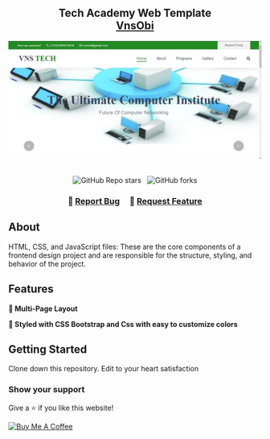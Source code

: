 <h2 align="center">
  Tech Academy Web Template<br/>
  <a href="#" target="_blank">VnsObi</a>
</h2>
<div align="center">
  <img alt="Demo" src="./images/snap.jpg" />
</div>

<br/>

<center>

![GitHub Repo stars](https://img.shields.io/github/stars/VnsObi/Portfolio?color=red&logo=github&style=for-the-badge) &nbsp;
![GitHub forks](https://img.shields.io/github/forks/VnsObi/Portfolio?color=red&logo=github&style=for-the-badge)

</center>

<h3 align="center">
    🔹
    <a href="https://github.com/VnsObi/Portfolio/issues">Report Bug</a> &nbsp; &nbsp;
    🔹
    <a href="https://github.com/VnsObi/Portfolio/issues">Request Feature</a>
</h3>


## About



HTML, CSS, and JavaScript files: These are the core components of a frontend design project and are responsible for the structure, styling, and behavior of the project.

## Features

**📖 Multi-Page Layout**

**🎨 Styled with CSS Bootstrap and Css with easy to customize colors**



## Getting Started

Clone down this repository. Edit to your heart satisfaction



### Show your support

Give a ⭐ if you like this website!

<a href="https://www.buymeacoffee.com/vnsobiu" target="_blank"><img src="https://cdn.buymeacoffee.com/buttons/v2/default-yellow.png" alt="Buy Me A Coffee" height= "60px" width= "217px" ></a>

